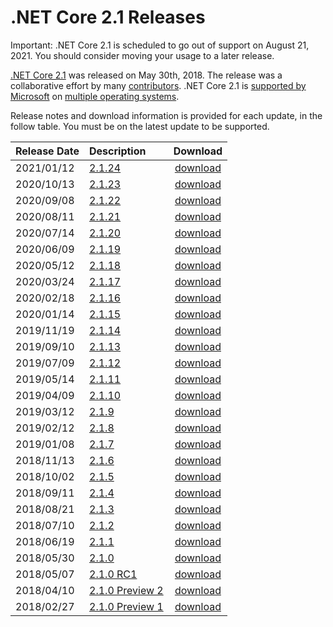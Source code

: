 # .NET Core 2.1 Releases

Important: .NET Core 2.1 is scheduled to go out of support on August 21, 2021. You should consider moving your usage to a later release.

[.NET Core 2.1](https://blogs.msdn.microsoft.com/dotnet/2018/05/30/announcing-net-core-2-1) was released on May 30th, 2018. The release was a collaborative effort by many [contributors](2.1.0-contributor.md). .NET Core 2.1 is [supported by Microsoft](../../microsoft-support.md) on [multiple operating systems](2.1-supported-os.md).

Release notes and download information is provided for each update, in the follow table. You must be on the latest update to be supported.

| Release Date | Description | Download |
| :-- | :-- | :--: |
| 2021/01/12 | [2.1.24](2.1.24/2.1.24.md) | [download](https://dotnet.microsoft.com/download/dotnet-core/2.1) |
| 2020/10/13 | [2.1.23](2.1.23/2.1.23.md) | [download](https://dotnet.microsoft.com/download/dotnet-core/2.1) |
| 2020/09/08 | [2.1.22](2.1.22/2.1.22.md) | [download](https://dotnet.microsoft.com/download/dotnet-core/2.1) |
| 2020/08/11 | [2.1.21](2.1.21/2.1.21.md) | [download](https://dotnet.microsoft.com/download/dotnet-core/2.1) |
| 2020/07/14 | [2.1.20](2.1.20/2.1.20.md) | [download](https://dotnet.microsoft.com/download/dotnet-core/2.1) |
| 2020/06/09 | [2.1.19](2.1.19/2.1.19.md) | [download](https://dotnet.microsoft.com/download/dotnet-core/2.1) |
| 2020/05/12 | [2.1.18](2.1.18/2.1.18.md) | [download](https://dotnet.microsoft.com/download/dotnet-core/2.1) |
| 2020/03/24 | [2.1.17](2.1.17/2.1.17.md) | [download](https://dotnet.microsoft.com/download/dotnet-core/2.1) |
| 2020/02/18 | [2.1.16](2.1.16/2.1.16.md) | [download](https://dotnet.microsoft.com/download/dotnet-core/2.1) |
| 2020/01/14 | [2.1.15](2.1.15/2.1.15.md) | [download](https://dotnet.microsoft.com/download/dotnet-core/2.1) |
| 2019/11/19 | [2.1.14](2.1.14/2.1.14.md) | [download](https://dotnet.microsoft.com/download/dotnet-core/2.1) |
| 2019/09/10 | [2.1.13](2.1.13/2.1.13.md) | [download](2.1.13/2.1.13-download.md) |
| 2019/07/09 | [2.1.12](2.1.12/2.1.12.md) | [download](2.1.12/2.1.12-download.md) |
| 2019/05/14 | [2.1.11](2.1.11/2.1.11.md) | [download](2.1.11/2.1.11-download.md) |
| 2019/04/09 | [2.1.10](2.1.10/2.1.10.md) | [download](2.1.10/2.1.10-download.md) |
| 2019/03/12 | [2.1.9](2.1.9/2.1.9.md) | [download](2.1.9/2.1.9-download.md) |
| 2019/02/12 | [2.1.8](2.1.8/2.1.8.md) | [download](2.1.8/2.1.8-download.md) |
| 2019/01/08 | [2.1.7](2.1.7/2.1.7.md) | [download](2.1.7/2.1.7-download.md) |
| 2018/11/13 | [2.1.6](2.1.6/2.1.6.md) | [download](2.1.6/2.1.6-download.md) |
| 2018/10/02 | [2.1.5](2.1.5/2.1.5.md) | [download](2.1.5/2.1.5-download.md) |
| 2018/09/11 | [2.1.4](2.1.4/2.1.4.md) | [download](2.1.4/2.1.4-download.md) |
| 2018/08/21 | [2.1.3](2.1.3/2.1.3.md) | [download](2.1.3/2.1.3-download.md) |
| 2018/07/10 | [2.1.2](2.1.2.md) | [download](../download-archives/2.1.2-download.md) |
| 2018/06/19 | [2.1.1](2.1.1.md) | [download](../download-archives/2.1.1-download.md) | 
| 2018/05/30 | [2.1.0](2.1.0.md) | [download](../download-archives/2.1.0-download.md) |
| 2018/05/07 | [2.1.0 RC1](Preview/2.1.0-rc1.md) | [download](../download-archives/2.1.0-rc1-download.md) |
| 2018/04/10 | [2.1.0 Preview 2](Preview/2.1.0-preview2.md) | [download](../download-archives/2.1.0-preview2-download.md) |
| 2018/02/27 | [2.1.0 Preview 1](2.1.0-preview1.md) | [download](../download-archives/2.1.0-preview1-download.md) |
